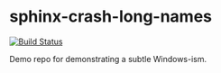 # sphinx-crash-long-names
[![Build Status](https://travis-ci.com/svenevs/sphinx-crash-long-names.svg?branch=master)](https://travis-ci.com/svenevs/sphinx-crash-long-names)

Demo repo for demonstrating a subtle Windows-ism.
